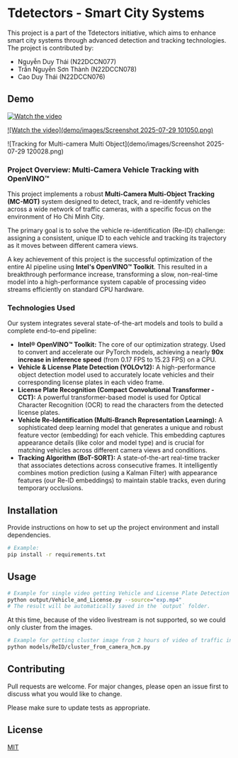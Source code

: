 # Tdetectors - Smart City Systems

This project is a part of the Tdetectors initiative, which aims to enhance smart city systems through advanced detection and tracking technologies.
The project is contributed by:
- Nguyễn Duy Thái (N22DCCN077)
- Trần Nguyễn Sơn Thành (N22DCCN078)
- Cao Duy Thái (N22DCCN076)

## Demo

[![Watch the video](demo/images/Screenshot-2025-07-29-100652.png)](https://www.youtube.com/watch?v=AktD6WMdBYs)

[![Watch the video](demo/images/Screenshot 2025-07-29 101050.png)](https://www.youtube.com/watch?v=Z6NlvcCQByA)

![Tracking for Multi-camera Multi Object](demo/images/Screenshot 2025-07-29 120028.png)

### **Project Overview: Multi-Camera Vehicle Tracking with OpenVINO™**

This project implements a robust **Multi-Camera Multi-Object Tracking (MC-MOT)** system designed to detect, track, and re-identify vehicles across a wide network of traffic cameras, with a specific focus on the environment of Ho Chi Minh City.

The primary goal is to solve the vehicle re-identification (Re-ID) challenge: assigning a consistent, unique ID to each vehicle and tracking its trajectory as it moves between different camera views.

A key achievement of this project is the successful optimization of the entire AI pipeline using **Intel's OpenVINO™ Toolkit**. This resulted in a breakthrough performance increase, transforming a slow, non-real-time model into a high-performance system capable of processing video streams efficiently on standard CPU hardware.

### **Technologies Used**

Our system integrates several state-of-the-art models and tools to build a complete end-to-end pipeline:

*   **Intel® OpenVINO™ Toolkit:** The core of our optimization strategy. Used to convert and accelerate our PyTorch models, achieving a nearly **90x increase in inference speed** (from 0.17 FPS to 15.23 FPS) on a CPU.
*   **Vehicle & License Plate Detection (YOLOv12):** A high-performance object detection model used to accurately locate vehicles and their corresponding license plates in each video frame.
*   **License Plate Recognition (Compact Convolutional Transformer - CCT):** A powerful transformer-based model is used for Optical Character Recognition (OCR) to read the characters from the detected license plates.
*   **Vehicle Re-Identification (Multi-Branch Representation Learning):** A sophisticated deep learning model that generates a unique and robust feature vector (embedding) for each vehicle. This embedding captures appearance details (like color and model type) and is crucial for matching vehicles across different camera views and conditions.
*   **Tracking Algorithm (BoT-SORT):** A state-of-the-art real-time tracker that associates detections across consecutive frames. It intelligently combines motion prediction (using a Kalman Filter) with appearance features (our Re-ID embeddings) to maintain stable tracks, even during temporary occlusions.


## Installation

Provide instructions on how to set up the project environment and install dependencies.

```bash
# Example:
pip install -r requirements.txt
```

## Usage

```bash
# Example for single video getting Vehicle and License Plate Detection :
python output/Vehicle_and_License.py --source="exp.mp4" 
# The result will be automatically saved in the `output` folder.
```

At this time, because of the video livestream is not supported, so we could only cluster from the images.
```bash
# Example for getting cluster image from 2 hours of video of traffic in Ho Chi Minh City:
python models/ReID/cluster_from_camera_hcm.py
```


## Contributing

Pull requests are welcome. For major changes, please open an issue first to discuss what you would like to change.

Please make sure to update tests as appropriate.

## License

[MIT](https://choosealicense.com/licenses/mit/)


